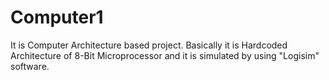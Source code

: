 # Computer1
It is Computer Architecture based project. Basically it is Hardcoded Architecture of 8-Bit Microprocessor and it is simulated by using "Logisim" software.
